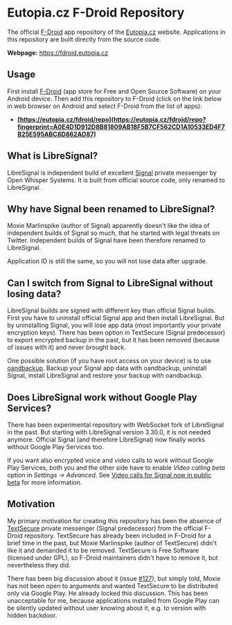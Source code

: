 Eutopia.cz F-Droid Repository
=============================

The official [F-Droid](https://f-droid.org) app repository of the [Eutopia.cz](https://eutopia.cz)
website. Applications in this repository are built directly from the source code.

**Webpage:** https://fdroid.eutopia.cz

Usage
-----

First install [F-Droid](https://f-droid.org) (app store for Free and Open Source Software)
on your Android device. Then add this repository to F-Droid (click on the link below in web browser
on Android and select F-Droid from the list of apps):

- **[https://eutopia.cz/fdroid/repo](https://eutopia.cz/fdroid/repo?fingerprint=A0E4D1D912D8B81809AB18F5B7CF562CD1A10533ED4F7B25E595ABC8D862AD87)**

What is LibreSignal?
--------------------

LibreSignal is independent build of excellent [Signal](https://whispersystems.org) private messenger
by Open Whisper Systems. It is built from official source code, only renamed to LibreSignal.

Why have Signal been renamed to LibreSignal?
--------------------------------------------

Moxie Marlinspike (author of Signal) apparently doesn't like the idea of independent builds of Signal so much,
that he started with legal threats on Twitter. Independent builds of Signal have been therefore renamed to LibreSignal.

Application ID is still the same, so you will not lose data after upgrade.

Can I switch from Signal to LibreSignal without losing data?
------------------------------------------------------------

LibreSignal builds are signed with different key than official Signal builds. First you have to uninstall
official Signal app and then install LibreSignal. But by uninstalling Signal, you will lose app data
(most importantly your private encryption keys). There has been option in TextSecure (Signal predecessor)
to export encrypted backup in the past, but it has been removed (because of issues with it) and never brought back.

One possible solution (if you have root access on your device) is to use [oandbackup](https://f-droid.org/repository/browse/?fdfilter=oandbackup&fdid=dk.jens.backup).
Backup your Signal app data with oandbackup, uninstall Signal, install LibreSignal and restore your backup with oandbackup.

Does LibreSignal work without Google Play Services?
---------------------------------------------------

There has been experimental repository with WebSocket fork of LibreSignal in the past. But starting
with LibreSignal version 3.30.0, it is not needed anymore. Official Signal (and therefore LibreSignal) now
finally works without Google Play Services too.

If you want also encrypted voice and video calls to work without Google Play Services, both you and the other side
have to enable *Video calling beta* option in *Settings -> Advanced*.
See [Video calls for Signal now in public beta](https://whispersystems.org/blog/signal-video-calls-beta) for more information.

Motivation
----------

My primary motivation for creating this repository has been the absence of
[TextSecure](https://play.google.com/store/apps/details?id=org.thoughtcrime.securesms)
private messenger (Signal predecessor) from the official F-Droid repository. TextSecure has already been included in F-Droid for
a brief time in the past, but Moxie Marlinspike (author of TextSecure) didn't like it and demanded it to be
removed. TextSecure is Free Software (licensed under GPL), so F-Droid maintainers didn't have to remove it,
but nevertheless they did.

There has been big discussion about it
(issue [#127](https://github.com/WhisperSystems/TextSecure/issues/127)), but simply told, Moxie
has not been open to arguments and wanted TextSecure to be distributed only via Google Play. He already locked this
discussion. This has been unacceptable for me, because applications installed from Google Play can be silently
updated without user knowing about it, e.g. to version with hidden backdoor.
